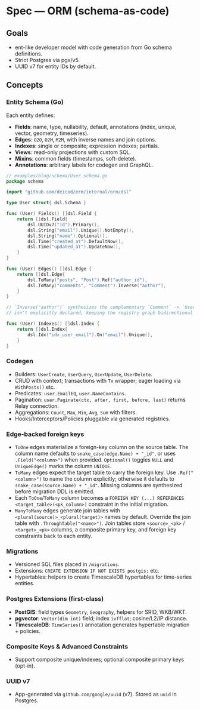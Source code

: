 # Spec — ORM (schema-as-code)

## Goals
- ent-like developer model with code generation from Go schema definitions.
- Strict Postgres via pgx/v5.
- UUID v7 for entity IDs by default.

## Concepts

### Entity Schema (Go)
Each entity defines:
- **Fields**: name, type, nullability, default, annotations (index, unique, vector, geometry, timeseries).
- **Edges**: `O2O`, `O2M`, `M2M`, with inverse names and join options.
- **Indexes**: single or composite; expression indexes; partials.
- **Views**: read-only projections with custom SQL.
- **Mixins**: common fields (timestamps, soft-delete).
- **Annotations**: arbitrary labels for codegen and GraphQL.

```go
// examples/blog/schema/User.schema.go
package schema

import "github.com/deicod/erm/internal/orm/dsl"

type User struct{ dsl.Schema }

func (User) Fields() []dsl.Field {
    return []dsl.Field{
        dsl.UUIDv7("id").Primary(),
        dsl.String("email").Unique().NotEmpty(),
        dsl.String("name").Optional(),
        dsl.Time("created_at").DefaultNow(),
        dsl.Time("updated_at").UpdateNow(),
    }
}

func (User) Edges() []dsl.Edge {
    return []dsl.Edge{
        dsl.ToMany("posts", "Post").Ref("author_id"),
        dsl.ToMany("comments", "Comment").Inverse("author"),
    }
}

// `Inverse("author")` synthesizes the complementary `Comment` -> `User` edge during codegen if it
// isn't explicitly declared, keeping the registry graph bidirectional by default.

func (User) Indexes() []dsl.Index {
    return []dsl.Index{
        dsl.Idx("idx_user_email").On("email").Unique(),
    }
}
```

### Codegen
- Builders: `UserCreate`, `UserQuery`, `UserUpdate`, `UserDelete`.
- CRUD with context; transactions with `Tx` wrapper; eager loading via `WithPosts()` etc.
- Predicates: `user.EmailEQ`, `user.NameContains`.
- Pagination: `user.Paginate(ctx, after, first, before, last)` returns Relay connection.
- Aggregations: `Count`, `Max`, `Min`, `Avg`, `Sum` with filters.
- Hooks/Interceptors/Policies pluggable via generated registries.

### Edge-backed foreign keys
- `ToOne` edges materialize a foreign-key column on the source table. The column name defaults to `snake_case(edge.Name) + "_id"`, or uses `.Field("<column>")` when provided. `Optional()` toggles `NULL` and `UniqueEdge()` marks the column `UNIQUE`.
- `ToMany` edges expect the target table to carry the foreign key. Use `.Ref("<column>")` to name the column explicitly; otherwise it defaults to `snake_case(source.Name) + "_id"`. Missing columns are synthesized before migration DDL is emitted.
- Each `ToOne`/`ToMany` column becomes a `FOREIGN KEY (...) REFERENCES <target_table>(<pk_column>)` constraint in the initial migration.
- `ManyToMany` edges generate join tables with `<plural(source)>_<plural(target)>` names by default. Override the join table with `.ThroughTable("<name>")`. Join tables store `<source>_<pk>` / `<target>_<pk>` columns, a composite primary key, and foreign key constraints back to each entity.

### Migrations
- Versioned SQL files placed in `/migrations`.
- Extensions: `CREATE EXTENSION IF NOT EXISTS postgis;` etc.
- Hypertables: helpers to create TimescaleDB hypertables for time-series entities.

### Postgres Extensions (first-class)
- **PostGIS**: field types `Geometry`, `Geography`, helpers for SRID, WKB/WKT.
- **pgvector**: `Vector(dim int)` field; index `ivfflat`; cosine/L2/IP distance.
- **TimescaleDB**: `TimeSeries()` annotation generates hypertable migration + policies.

### Composite Keys & Advanced Constraints
- Support composite unique/indexes; optional composite primary keys (opt-in).

### UUID v7
- App-generated via `github.com/google/uuid` (v7). Stored as `uuid` in Postgres.
